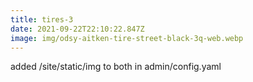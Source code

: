 ```yaml
---
title: tires-3
date: 2021-09-22T22:10:22.847Z
image: img/odsy-aitken-tire-street-black-3q-web.webp
---
```

added /site/static/img to both in admin/config.yaml